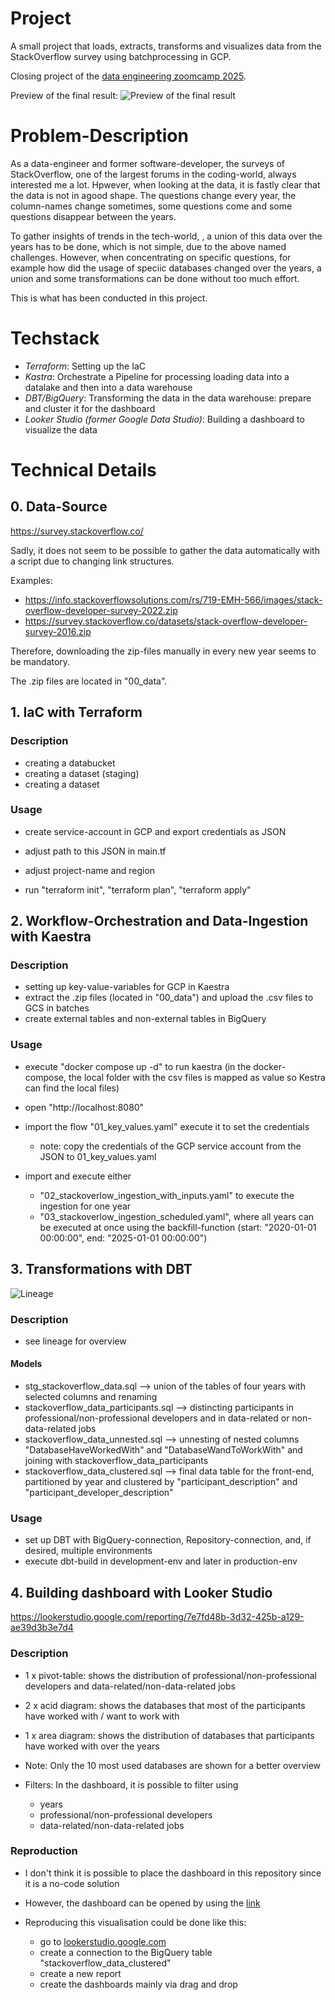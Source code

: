 # Project

A small project that loads, extracts, transforms and visualizes data from the StackOverflow survey using batchprocessing in GCP. 

Closing project of the [data engineering zoomcamp 2025](https://github.com/DataTalksClub/data-engineering-zoomcamp/tree/main).

Preview of the final result:
![Preview of the final result](readme_assets/visualisation.png)


# Problem-Description

As a data-engineer and former software-developer, the surveys of StackOverflow, one of the largest forums in the coding-world, always interested me a lot.
Hpwever, when looking at the data, it is fastly clear that the data is not in agood shape.
The questions change every year, the column-names change sometimes, some questions come and some questions disappear between the years.

To gather insights of trends in the tech-world, , a union of this data over the years has to be done, which is not simple, due to the above named challenges.
However, when concentrating on specific questions, for example how did the usage of speciic databases changed over the years, a union and some transformations can be done without too much effort.

This is what has been conducted in this project.

# Techstack

- *Terraform*: Setting up the IaC
- *Kastra*: Orchestrate a Pipeline for processing loading data into a datalake and then into a data warehouse
- *DBT/BigQuery*: Transforming the data in the data warehouse: prepare and cluster it for the dashboard
- *Looker Studio (former Google Data Studio)*: Building a dashboard to visualize the data


# Technical Details

## 0. Data-Source
https://survey.stackoverflow.co/

Sadly, it does not seem to be possible to gather the data automatically with a script due to changing link structures.

Examples:
- https://info.stackoverflowsolutions.com/rs/719-EMH-566/images/stack-overflow-developer-survey-2022.zip
- https://survey.stackoverflow.co/datasets/stack-overflow-developer-survey-2016.zip


Therefore, downloading the zip-files manually in every new year seems to be mandatory.

The .zip files are located in "00_data".



## 1. IaC with Terraform

### Description
- creating a databucket
- creating a dataset (staging)
- creating a dataset

### Usage
- create service-account in GCP and export credentials as JSON
- adjust path to this JSON in main.tf
- adjust project-name and region

- run "terraform init", "terraform plan", "terraform apply"


## 2. Workflow-Orchestration and Data-Ingestion with Kaestra

### Description
- setting up key-value-variables for GCP in Kaestra
- extract the .zip files (located in "00_data") and upload the .csv files to GCS in batches
- create external tables and non-external tables in BigQuery

### Usage
- execute "docker compose up -d" to run kaestra (in the docker-compose, the local folder with the csv files is mapped as value so Kestra can find the local files)
- open "http://localhost:8080" 
- import the flow "01_key_values.yaml" execute it to set the credentials
    - note: copy the credentials of the GCP service account from the JSON to 01_key_values.yaml

- import and execute either
    - "02_stackoverlow_ingestion_with_inputs.yaml" to execute the ingestion for one year
    - "03_stackoverlow_ingestion_scheduled.yaml", where all years can be executed at once using the backfill-function (start: "2020-01-01 00:00:00", end: "2025-01-01 00:00:00")

## 3. Transformations with DBT

![Lineage](readme_assets/dbt_lineage.png)

### Description
- see lineage for overview

#### Models
- stg_stackoverflow_data.sql --> union of the tables of four years with selected columns and renaming
- stackoverflow_data_participants.sql --> distincting participants in professional/non-professional developers and in data-related or non-data-related jobs
- stackoverflow_data_unnested.sql --> unnesting of nested columns "DatabaseHaveWorkedWith" and "DatabaseWandToWorkWith" and joining with stackoverflow_data_participants
- stackoverflow_data_clustered.sql --> final data table for the front-end, partitioned by year and clustered by "participant_description" and "participant_developer_description"


### Usage
- set up DBT with BigQuery-connection, Repository-connection, and, if desired, multiple environments
- execute dbt-build in development-env and later in production-env


## 4. Building dashboard with Looker Studio

https://lookerstudio.google.com/reporting/7e7fd48b-3d32-425b-a129-ae39d3b3e7d4


### Description
- 1 x pivot-table: shows the distribution of professional/non-professional developers and data-related/non-data-related jobs
- 2 x acid diagram: shows the databases that most of the participants have worked with / want to work with
- 1 x area diagram: shows the distribution of databases that participants have worked with over the years

- Note: Only the 10 most used databases are shown for a better overview

- Filters: In the dashboard, it is possible to filter using
    - years
    - professional/non-professional developers
    - data-related/non-data-related jobs



### Reproduction
- I don't think it is possible to place the dashboard in this repository since it is a no-code solution
- However, the dashboard can be opened by using the [link](https://lookerstudio.google.com/reporting/7e7fd48b-3d32-425b-a129-ae39d3b3e7d40)

- Reproducing this visualisation could be done like this:
    - go to [lookerstudio.google.com](https://lookerstudio.google.com/)
    - create a connection to the BigQuery table "stackoverflow_data_clustered"
    - create a new report
    - create the dashboards mainly via drag and drop

